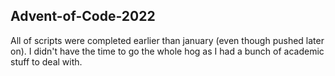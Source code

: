 ## Advent-of-Code-2022
All of scripts were completed earlier than january (even though pushed later on). I didn't have the time to go the whole hog as I had a bunch of academic stuff to deal with.
